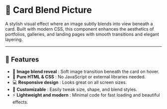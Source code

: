 # 📸 Card Blend Picture

A stylish visual effect where an image subtly blends into view beneath a card. Built with modern CSS, this component enhances the aesthetics of portfolios, galleries, and landing pages with smooth transitions and elegant layering.

---

## 🚀 Features  
- 🌈 **Image blend reveal** : Soft image transition beneath the card on hover.  
- 🎨 **Pure HTML & CSS** : No JavaScript or external libraries needed.  
- 💻 **Responsive design** : Looks great on all screen sizes.  
- 🧩 **Customizable** : Easily tweak size, shape, and blend styles.  
- ⚡ **Lightweight and modern** : Minimal code for fast loading and beautiful effects.
